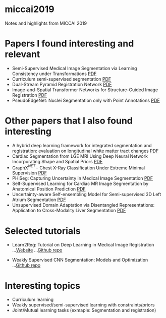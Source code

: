 # miccai2019
Notes and highlights from MICCAI 2019

# Papers I found interesting and relevant

* Semi-Supervised Medical Image Segmentation via Learning Consistency under Transformations [PDF](https://arxiv.org/pdf/1911.01218.pdf)
* Curriculum semi-supervised segmentation [PDF](https://arxiv.org/pdf/1904.05236.pdf)
* Dual-Stream Pyramid Registration Network [PDF](https://arxiv.org/pdf/1909.11966.pdf)
* Image-and-Spatial Transformer Networks for Structure-Guided Image Registration [PDF](https://arxiv.org/pdf/1907.09200.pdf)
* PseudoEdgeNet: Nuclei Segmentation only with Point Annotations [PDF](https://arxiv.org/pdf/1906.02924.pdf)

# Other papers that I also found interesting

* A hybrid deep learning framework for integrated segmentation and registration: evaluation on longitudinal white matter tract changes [PDF](https://arxiv.org/pdf/1908.10221.pdf)
* Cardiac Segmentation from LGE MRI Using Deep Neural Network Incorporating Shape and Spatial Priors [PDF](https://arxiv.org/pdf/1906.07347.pdf)
* GraphX$^{NET}-$ Chest X-Ray Classification Under Extreme Minimal Supervision [PDF](https://arxiv.org/pdf/1907.10085.pdf)
* PHiSeg: Capturing Uncertainty in Medical Image Segmentation [PDF](https://arxiv.org/pdf/1906.04045.pdf)
* Self-Supervised Learning for Cardiac MR Image Segmentation by Anatomical Position Prediction [PDF](https://arxiv.org/pdf/1907.02757.pdf)
* Uncertainty-aware Self-ensembling Model for Semi-supervised 3D Left Atrium Segmentation [PDF](https://arxiv.org/pdf/1907.07034.pdf)
* Unsupervised Domain Adaptation via Disentangled Representations: Application to Cross-Modality Liver Segmentation [PDF](https://arxiv.org/pdf/1907.13590.pdf)

# Selected tutorials

* Learn2Reg: Tutorial on Deep Learning in Medical Image Registration 
...[Website](https://learn2reg.github.io/)
...[Github repo](https://github.com/learn2reg/tutorials2019)

* Weakly Supervised CNN Segmentation: Models and Optimization
...[Github repo](https://github.com/LIVIAETS/miccai_weakly_supervised_tutorial)

# Interesting topics

* Curriculum learning
* Weakly supervised/semi-supervised learning with constraints/priors
* Joint/Mutual learning tasks (exmaple: Segmentation and registration)